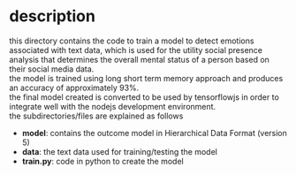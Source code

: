 # description

this directory contains the code to train a model to detect emotions associated with text data, which is used for the utility social presence analysis that determines the overall mental status of a person based on their social media data.  
the model is trained using long short term memory approach and produces an accuracy of approximately 93%.  
the final model created is converted to be used by tensorflowjs in order to integrate well with the nodejs development environment.  
the subdirectories/files are explained as follows
- **model**: contains the outcome model in Hierarchical Data Format (version 5)
- **data**: the text data used for training/testing the model
- **train.py**: code in python to create the model
